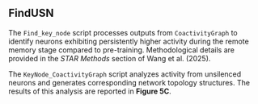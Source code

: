 ## FindUSN

The `Find_key_node` script processes outputs from `CoactivityGraph` to identify neurons exhibiting persistently higher activity during the remote memory stage compared to pre-training. Methodological details are provided in the *STAR Methods* section of Wang et al. (2025).

The `KeyNode_CoactivityGraph` script analyzes activity from unsilenced neurons and generates corresponding network topology structures. The results of this analysis are reported in **Figure 5C**.
